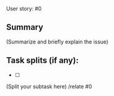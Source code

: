 User story: #0

## Summary

(Summarize and briefly explain the issue)

## Task splits (if any):
- [ ]

(Split your subtask here)
/relate #0
